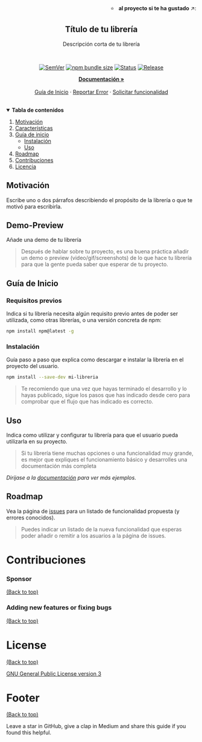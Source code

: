 <!-- CABECERA DEL PROYECTO -->
<br />
<p align="right">
  ⭐ &nbsp;&nbsp;<strong>al proyecto si te ha gustado</strong> ↗️:
</p>

<p align="center">
  <a href="">
    <p align='center'>
      <!-- Añade tu logo o una imagen de portada -->
      <!-- Ayuda a captar la atención de la gente, queda genial y demuestra que te has currado todos los detalles -->
      <!-- Las dimensiones optimas para tu imagen de portada son 1280x650px, además también la puedes utilizar en github como vista previa para las redes sociales: https://docs.github.com/es/github/administering-a-repository/customizing-your-repositorys-social-media-preview -->
      <!-- Si no tienes mucha experiencia con programas de diseño, puedes utilizar  https://www.canva.com para crear tus imágenes, la versión gratuita tiene todo lo básico -->
    </p>
  </a>

  <!-- El título de tu librería debería ser auto-explicativo -->
  <h2 align="center">Título de tu librería</h2>
  <div align="center">Descripción corta de tu librería</div>
</p>

<br/>

<div align="center">
<!-- Existen un sinfín de insignias que puedes utilizar en tus proyectos. Dependerá del proyecto, aunque los más comunes son los siguientes.-->
<!-- Yo suelo usar https://shields.io/ para generar las insignias.-->

[![SemVer](https://img.shields.io/npm/v/javascript-library-starter)]()
[![npm bundle size](https://img.shields.io/bundlephobia/min/javascript-library-starter)]()
[![Status](https://img.shields.io/badge/status-active-success.svg)]()
[![Release](https://img.shields.io/github/workflow/status/fvena/javascript-library-starter/Release/master)]()

</div>

<p align="center">
  <a href="#"><strong>Documentación »</strong></a>
  <br />
  <br />
  <a href="#guia-de-inicio">Guía de Inicio</a>
  ·
  <a href="https://github.com/fvena/javascript-library-starter/issues">Reportar Error</a>
  ·
  <a href="https://github.com/fvena/javascript-library-starter/issues">Solicitar funcionalidad</a>
</p>

<br/>

<!-- TABLA DE CONTENIDOS -->
<!-- Es recomendable añadir una Tabla de contenidos (TOC). Esto hará más sencillo a la gente navegar por tu README y encontrar exactamente lo que busca.-->

<details open="false">
  <summary><strong>Tabla de contenidos</strong></summary>
  <ol>
    <li>
      <a href="#motivacion">Motivación</a>
    </li>
    <li>
      <a href="#caracteristicas">Características</a>
    </li>
    <li>
      <a href="#guia-de-inicio">Guía de inicio</a>
      <ul>
        <li><a href="#instalacion">Instalación</a></li>
        <li><a href="#uso">Uso</a></li>
      </ul>
    </li>
    <li><a href="#roadmap">Roadmap</a></li>
    <li><a href="#contribuciones">Contribuciones</a></li>
    <li><a href="#licencia">Licencia</a></li>
  </ol>
</details>

## Motivación

Escribe uno o dos párrafos describiendo el propósito de la librería o que te motivó para escribirla.

## Demo-Preview

Añade una demo de tu librería

> Después de hablar sobre tu proyecto, es una buena práctica añadir un demo o preview (video/gif/screenshots) de lo que hace tu librería para que la gente pueda saber que esperar de tu proyecto.

## Guía de Inicio

### Requisitos previos

Indica si tu librería necesita algún requisito previo antes de poder ser utilizada, como otras librerías, o una versión concreta de npm:

```sh
npm install npm@latest -g
```

### Instalación

Guía paso a paso que explica como descargar e instalar la librería en el proyecto del usuario.

```sh
npm install --save-dev mi-libreria
```

> Te recomiendo que una vez que hayas terminado el desarrollo y lo hayas publicado, sigue los pasos que has indicado desde cero para comprobar que el flujo que has indicado es correcto.

## Uso

Indica como utilizar y configurar tu librería para que el usuario pueda utilizarla en su proyecto.

> Si tu librería tiene muchas opciones o una funcionalidad muy grande, es mejor que expliques el funcionamiento básico y desarrolles una documentación más completa

_Dirijase a la [documentación](#) para ver más ejemplos._

## Roadmap

Vea la página de [issues]() para un listado de funcionalidad propuesta (y errores conocidos).

> Puedes indicar un listado de la nueva funcionalidad que esperas poder añadir o remitir a los asuarios a la página de issues.

# Contribuciones

<!-- This is where you can let people know how they can **contribute** to your project. Some of the ways are given below.

Also this shows how you can add subsections within a section. -->

### Sponsor

[(Back to top)](#table-of-contents)

<!-- Your project is gaining traction and it is being used by thousands of people(***with this README there will be even more***). Now it would be a good time to look for people or organisations to sponsor your project. This could be because you are not generating any revenue from your project and you require money for keeping the project alive.

You could add how people can sponsor your project in this section. Add your patreon or GitHub sponsor link here for easy access.

A good idea is to also display the sponsors with their organisation logos or badges to show them your love!(*Someday I will get a sponsor and I can show my love*) -->

### Adding new features or fixing bugs

[(Back to top)](#table-of-contents)

<!-- This is to give people an idea how they can raise issues or feature requests in your projects.

You could also give guidelines for submitting and issue or a pull request to your project.

Personally and by standard, you should use a [issue template](https://github.com/navendu-pottekkat/nsfw-filter/blob/master/ISSUE_TEMPLATE.md) and a [pull request template](https://github.com/navendu-pottekkat/nsfw-filter/blob/master/PULL_REQ_TEMPLATE.md)(click for examples) so that when a user opens a new issue they could easily format it as per your project guidelines.

You could also add contact details for people to get in touch with you regarding your project. -->

# License

[(Back to top)](#table-of-contents)

<!-- Adding the license to README is a good practice so that people can easily refer to it.

Make sure you have added a LICENSE file in your project folder. **Shortcut:** Click add new file in your root of your repo in GitHub > Set file name to LICENSE > GitHub shows LICENSE templates > Choose the one that best suits your project!

I personally add the name of the license and provide a link to it like below. -->

[GNU General Public License version 3](https://opensource.org/licenses/GPL-3.0)

# Footer

[(Back to top)](#table-of-contents)

<!-- Let's also add a footer because I love footers and also you **can** use this to convey important info.

Let's make it an image because by now you have realised that multimedia in images == cool(*please notice the subtle programming joke). -->

Leave a star in GitHub, give a clap in Medium and share this guide if you found this helpful.

<!-- Add the footer here -->

<!-- ![Footer](https://github.com/navendu-pottekkat/awesome-readme/blob/master/fooooooter.png) -->
